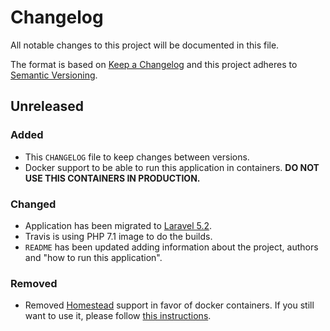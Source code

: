# Changelog
All notable changes to this project will be documented in this file.

The format is based on [Keep a Changelog](https://keepachangelog.com/) and this project adheres to [Semantic Versioning](https://semver.org/).

## Unreleased
### Added
- This `CHANGELOG` file to keep changes between versions.
- Docker support to be able to run this application in containers. **DO NOT USE THIS CONTAINERS IN PRODUCTION.**

### Changed
- Application has been migrated to [Laravel 5.2](https://laravel.com/docs/5.2/).
- Travis is using PHP 7.1 image to do the builds.
- `README` has been updated adding information about the project, authors and "how to run this application".

### Removed
- Removed [Homestead](https://laravel.com/docs/5.2/homestead) support in favor of docker containers. If you still want to use it, please follow [this instructions](https://laravel.com/docs/5.2/homestead).
